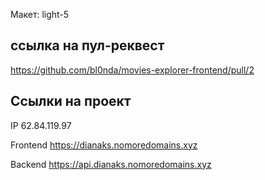 Макет: light-5

## ссылка на пул-реквест
https://github.com/bl0nda/movies-explorer-frontend/pull/2

## Ссылки на проект

IP 62.84.119.97

Frontend https://dianaks.nomoredomains.xyz

Backend https://api.dianaks.nomoredomains.xyz